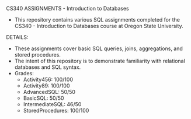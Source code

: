 CS340 ASSIGNMENTS - Introduction to Databases
- This repository contains various SQL assignments completed for the CS340 - Introduction to Databases course at Oregon State University.

DETAILS:
- These assignments cover basic SQL queries, joins, aggregations, and stored procedures.
- The intent of this repository is to demonstrate familiarity with relational databases and SQL syntax.
- Grades:
    - Activity456: 100/100
    - Activity89: 100/100
    - AdvancedSQL: 50/50
    - BasicSQL: 50/50
    - IntermediateSQL: 46/50
    - StoredProcedures: 100/100
